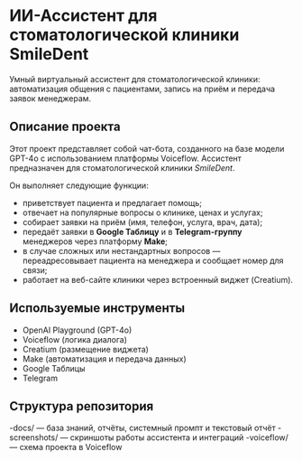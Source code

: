 # ИИ-Ассистент для стоматологической клиники SmileDent
Умный виртуальный ассистент для стоматологической клиники: автоматизация общения с пациентами, запись на приём и передача заявок менеджерам.

## Описание проекта

Этот проект представляет собой чат-бота, созданного на базе модели GPT-4o с использованием платформы Voiceflow. Ассистент предназначен для  стоматологической клиники *SmileDent*.

Он выполняет следующие функции:
- приветствует пациента и предлагает помощь;
- отвечает на популярные вопросы о клинике, ценах и услугах;
- собирает заявки на приём (имя, телефон, услуга, врач, дата);
- передаёт заявки в **Google Таблицу** и в **Telegram-группу** менеджеров через платформу **Make**;
- в случае сложных или нестандартных вопросов — переадресовывает пациента на менеджера и сообщает номер для связи;
- работает на веб-сайте клиники через встроенный виджет (Creatium).

## Используемые инструменты

- OpenAI Playground (GPT-4o)
- Voiceflow (логика диалога)
- Creatium (размещение виджета)
- Make (автоматизация и передача данных)
- Google Таблицы
- Telegram

## Структура репозитория

-docs/ — база знаний, отчёты, системный промпт и текстовый отчёт
-screenshots/ — скриншоты работы ассистента и интеграций
-voiceflow/ — схема проекта в Voiceflow






